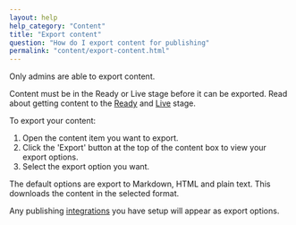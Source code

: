 ```yaml
---
layout: help
help_category: "Content"
title: "Export content"
question: "How do I export content for publishing"
permalink: "content/export-content.html"
---
```


Only admins are able to export content.

Content must be in the Ready or Live stage before it can be exported.
Read about getting content to the [Ready](/help/workflow/ready-content.html)
and [Live](/help/workflow/live-content.html) stage.

To export your content:

1.  Open the content item you want to export.
2.  Click the \'Export\' button at the top of the content box to view
    your export options.
3.  Select the export option you want.

The default options are export to Markdown, HTML and plain text. This downloads the content in the selected format.

Any publishing [integrations](/help/integrations) you have setup will appear as export options.